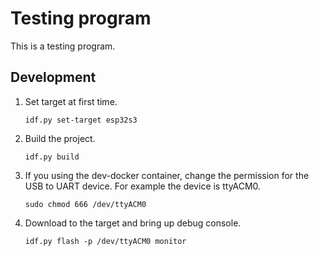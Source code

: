 # Testing program

This is a testing program.



## Development

1. Set target at first time.

   ```
   idf.py set-target esp32s3
   ```



2. Build the project.

   ```
   idf.py build
   ```

      

3. If you using the dev-docker container, change the permission for the USB to UART device. For example the device is ttyACM0.
    ```
    sudo chmod 666 /dev/ttyACM0
    ```

    

4. Download to the target and bring up debug console.

    ```
    idf.py flash -p /dev/ttyACM0 monitor
    ```

